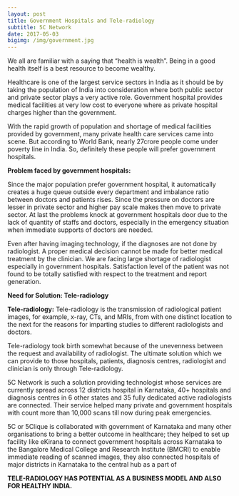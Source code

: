 ```yaml
---
layout: post
title: Government Hospitals and Tele-radiology
subtitle: 5C Network
date: 2017-05-03
bigimg: /img/government.jpg
---
```

We all are familiar with a saying that “health is wealth”. Being in a good health itself is a best resource to become wealthy. 

Healthcare is one of the largest service sectors in India as it should be by taking the population of India into consideration where both public sector and private sector plays a very active role. Government hospital provides medical facilities at very low cost to everyone where as private hospital charges higher than the government.  

With the rapid growth of population and shortage of medical facilities provided by government, many private health care services came into scene. But according to World Bank, nearly 27crore people come under poverty line in India. So, definitely these people will prefer government hospitals.

**Problem faced by government hospitals:**

Since the major population prefer government hospital, it automatically creates a huge queue outside every department and imbalance ratio between doctors and patients rises. Since the pressure on doctors are lesser in private sector and higher pay scale makes then move to private sector. At last the problems knock at government hospitals door due to the lack of quantity of staffs and doctors, especially in the emergency situation when immediate supports of doctors are needed. 

Even after having imaging technology, if the diagnoses are not done by radiologist. A proper medical decision cannot be made for better medical treatment by the clinician. We are facing large shortage of radiologist especially in government hospitals. Satisfaction level of the patient was not found to be totally satisfied with respect to the treatment and report generation. 

**Need for Solution: Tele-radiology**

**Tele-radiology:** Tele-radiology is the transmission of radiological patient images, for example, x-ray, CTs, and MRIs, from with one distinct location to the next for the reasons for imparting studies to different radiologists and doctors.

Tele-radiology took birth somewhat because of the unevenness between the request and availability of radiologist. The ultimate solution which we can provide to those hospitals, patients, diagnosis centres, radiologist and clinician is only through Tele-radiology. 

5C Network is such a solution providing technologist whose services are currently spread across 12 districts hospital in Karnataka, 40+ hospitals and diagnosis centres in 6 other states and 35 fully dedicated active radiologists are connected. Their service helped many private and government hospitals with count more than 10,000 scans till now during peak emergencies. 

5C or 5Clique is collaborated with government of Karnataka and many other organisations to bring a better outcome in healthcare; they helped to set up facility like eKirana to connect government hospitals across Karnataka to the Bangalore Medical College and Research Institute (BMCRI) to enable immediate reading of scanned images, they also connected hospitals of major districts in Karnataka to the central hub as a part of  

**TELE-RADIOLOGY HAS POTENTIAL AS A BUSINESS MODEL AND ALSO FOR HEALTHY INDIA.**  
